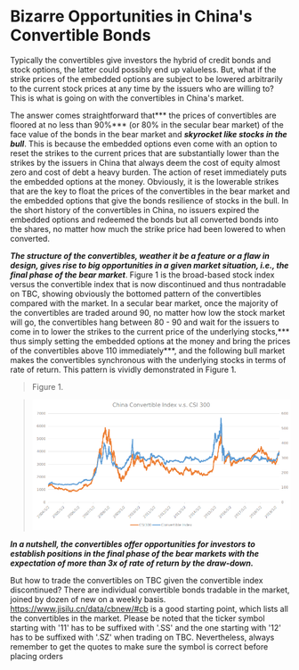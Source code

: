 # Bizarre Opportunities in China's Convertible Bonds
Typically the convertibles give investors the hybrid of credit bonds and stock options, the latter could possibly end up valueless. But, what if the strike prices of the embedded options are subject to be lowered arbitrarily to the current stock prices at any time by the issuers who are willing to? This is what is going on with the convertibles in China's market.


The answer comes straightforward that*** the prices of convertibles are floored at no less than 90%*** (or 80% in the secular bear market) of the face value of the bonds in the bear market and ***skyrocket like stocks in the bull***. This is because the embedded options even come with an option to reset the strikes to the current prices that are substantially lower than the strikes by the issuers in China that always deem the cost of equity almost zero and cost of debt a heavy burden. The action of reset immediately puts the embedded options at the money. Obviously, it is the lowerable strikes that are the key to float the prices of the convertibles in the bear market and the embedded options that give the bonds resilience of stocks in the bull. In the short history of the convertibles in China, no issuers expired the embedded options  and redeemed the bonds but all converted bonds into the shares, no matter how much the strike price had been lowered to when converted. 

***The structure of the convertibles, weather it be a feature or a flaw in design, gives rise to big opportunities in a given market situation, i.e., the final phase of the bear market***. Figure 1 is the broad-based stock index versus the convertible index that is now discontinued and thus nontradable on TBC, showing obviously the bottomed pattern of the convertibles compared with the market.  In a secular bear market, once  the majority of the convertibles are traded around 90, no matter how low the stock market will go, the convertibles hang between 80 - 90 and wait for the issuers to come in to lower the strikes to the current price of the underlying stocks,*** thus simply setting the embedded options at the money and bring the prices of the convertibles above 110 immediately***,  and the following bull market makes the convertibles synchronous with the underlying stocks in terms of rate of return. This pattern is vividly demonstrated in Figure 1.

>Figure 1.

>![](imgs/convertibs_vs_csi300.png)

***In a nutshell, the convertibles offer opportunities for investors to establish positions in the final phase of the bear markets with the expectation of more than 3x of rate of return by the draw-down.***

But how to trade the convertibles on TBC given the convertible index discontinued? There are individual convertible bonds tradable in the market, joined by dozen of new on a weekly basis. https://www.jisilu.cn/data/cbnew/#cb is a good starting point, which lists all the convertibles in the market. Please be noted that the ticker symbol starting with '11' has to be suffixed with '.SS' and the one starting with '12' has to be suffixed with '.SZ' when trading on TBC. Nevertheless, always remember to get the quotes to make sure the symbol is correct before placing orders


